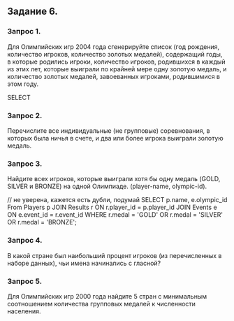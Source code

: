 ## Задание 6.

### Запрос 1.
Для Олимпийских игр 2004 года сгенерируйте список (год рождения, количество игроков, количество золотых медалей), 
содержащий годы, в которые родились игроки,
количество игроков, родившихся в каждый из этих лет, которые выиграли по крайней мере одну золотую медаль, 
и количество золотых медалей, завоеванных игроками, родившимися в этом году.

SELECT 


### Запрос 2.
Перечислите все индивидуальные (не групповые) соревнования, в которых была ничья в счете, 
и два или более игрока выиграли золотую медаль.

### Запрос 3.
Найдите всех игроков, которые 
выиграли хотя бы одну медаль (GOLD, SILVER и BRONZE) на одной Олимпиаде. (player-name, olympic-id).

// не уверена, кажется есть дубли, подумай
SELECT p.name, e.olympic_id From Players p
JOIN Results r ON r.player_id = p.player_id
JOIN Events e ON e.event_id = r.event_id
WHERE r.medal = 'GOLD' OR r.medal = 'SILVER' OR r.medal = 'BRONZE';

### Запрос 4.
В какой стране был наибольший процент игроков (из перечисленных в наборе данных), чьи имена начинались с гласной?

### Запрос 5.
Для Олимпийских игр 2000 года найдите 5 стран с минимальным соотношением количества групповых медалей к численности населения.
